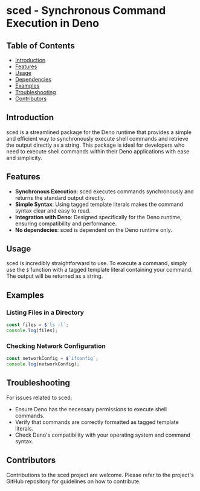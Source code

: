 # sced - Synchronous Command Execution in Deno

## Table of Contents

- [Introduction](#Introduction)
- [Features](#features)
- [Usage](#usage)
- [Dependencies](#dependencies)
- [Examples](#examples)
- [Troubleshooting](#troubleshooting)
- [Contributors](#contributors)

## Introduction

sced is a streamlined package for the Deno runtime that provides a simple and
efficient way to synchronously execute shell commands and retrieve the output
directly as a string. This package is ideal for developers who need to execute
shell commands within their Deno applications with ease and simplicity.

## Features

- **Synchronous Execution**: sced executes commands synchronously and returns
  the standard output directly.
- **Simple Syntax**: Using tagged template literals makes the command syntax
  clear and easy to read.
- **Integration with Deno**: Designed specifically for the Deno runtime,
  ensuring compatibility and performance.
- **No dependecies**: sced is dependent on the Deno runtime only.

## Usage

sced is incredibly straightforward to use. To execute a command, simply use the
`$` function with a tagged template literal containing your command. The output
will be returned as a string.

## Examples

### Listing Files in a Directory

```typescript
const files = $`ls -l`;
console.log(files);
```

### Checking Network Configuration

```typescript
const networkConfig = $`ifconfig`;
console.log(networkConfig);
```

## Troubleshooting

For issues related to sced:

- Ensure Deno has the necessary permissions to execute shell commands.
- Verify that commands are correctly formatted as tagged template literals.
- Check Deno's compatibility with your operating system and command syntax.

## Contributors

Contributions to the sced project are welcome. Please refer to the project's
GitHub repository for guidelines on how to contribute.
